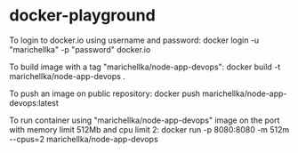 # docker-playground
To login to docker.io using username and password:
docker login -u "marichellka" -p "password" docker.io

To build image with a tag "marichellka/node-app-devops":
docker build -t marichellka/node-app-devops .

To push an image on public repository:
docker push marichellka/node-app-devops:latest

To run container using "marichellka/node-app-devops" image on the port with memory limit 512Mb and cpu limit 2:
docker run -p 8080:8080 -m 512m --cpus=2 marichellka/node-app-devops

